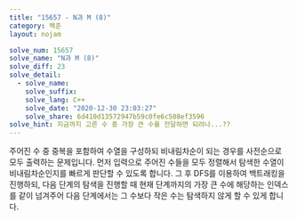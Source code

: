```yaml
---
title: "15657 - N과 M (8)"
category: 백준
layout: nojam

solve_num: 15657
solve_name: "N과 M (8)"
solve_diff: 23
solve_detail:
  - solve_name:
    solve_suffix:
    solve_lang: C++
    solve_date: "2020-12-30 23:03:27"
    solve_share: 6d410d13572947b59c0fe6c508ef3596
solve_hint: 지금까지 고른 수 중 가장 큰 수를 전달하면 되려나...??
---
```


주어진 수 중 중복을 포함하여 수열을 구성하되 비내림차순이 되는 경우를 사전순으로 모두 출력하는 문제입니다. 먼저 입력으로 주어진 수들을 모두 정렬해서 탐색한 수열이 비내림차순인지를 빠르게 판단할 수 있도록 합니다. 그 후 DFS를 이용하여 백트래킹을 진행하되, 다음 단계의 탐색을 진행할 때 현재 단계까지의 가장 큰 수에 해당하는 인덱스를 같이 넘겨주어 다음 단계에서는 그 수보다 작은 수는 탐색하지 않게 할 수 있게 합니다.
